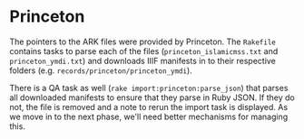 # Princeton

The pointers to the ARK files were provided by Princeton. The `Rakefile` contains tasks to parse each of the files (`princeton_islamicmss.txt` and `princeton_ymdi.txt`) and downloads IIIF manifests in to their respective folders (e.g. `records/princeton/princeton_ymdi`).

There is a QA task as well (`rake import:princeton:parse_json`) that parses all downloaded manifests to ensure that they parse in Ruby JSON. If they do not, the file is removed and a note to rerun the import task is displayed. As we move in to the next phase, we'll need better mechanisms for managing this.
